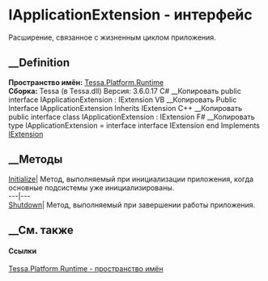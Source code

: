 # IApplicationExtension - интерфейс
Расширение, связанное с жизненным циклом приложения.
## __Definition
 **Пространство имён:** [Tessa.Platform.Runtime](N_Tessa_Platform_Runtime.htm)  
 **Сборка:** Tessa (в Tessa.dll) Версия: 3.6.0.17
C# __Копировать
     public interface IApplicationExtension : IExtension
VB __Копировать
     Public Interface IApplicationExtension
    	Inherits IExtension
C++ __Копировать
     public interface class IApplicationExtension : IExtension
F# __Копировать
     type IApplicationExtension = 
        interface
            interface IExtension
        end
Implements
    [IExtension](T_Tessa_Extensions_IExtension.htm)
##  __Методы
[Initialize](M_Tessa_Platform_Runtime_IApplicationExtension_Initialize.htm)|
Метод, выполняемый при инициализации приложения, когда основные подсистемы уже
инициализированы.  
---|---  
[Shutdown](M_Tessa_Platform_Runtime_IApplicationExtension_Shutdown.htm)|
Метод, выполняемый при завершении работы приложения.  
##  __См. также
#### Ссылки
[Tessa.Platform.Runtime - пространство имён](N_Tessa_Platform_Runtime.htm)
